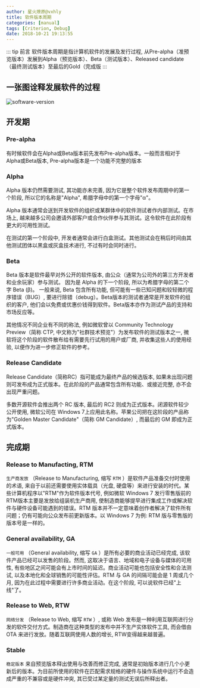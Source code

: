 ```yaml
---
author: 星火燎原@vxhly
title: 软件版本周期
categories: [manual]
tags: [Criterion, Debug]
date: 2018-10-21 19:13:55
---
```


::: tip 前言
软件版本周期是指计算机软件的发展及发行过程, 从Pre-alpha（准预览版本）发展到Alpha（预览版本）、Beta（测试版本）、Released candidate （最终测试版本）至最后的Gold（完成版
:::
<!-- more -->

## 一张图诠释发展软件的过程

![software-version](http://oss-blog.test.upcdn.net/software.jpg)

## 开发期

### Pre-alpha

有时候软件会在Alpha或Beta版本前先发布Pre-alpha版本。一般而言相对于Alpha或Beta版本, Pre-alpha版本是一个功能不完整的版本

### Alpha

Alpha 版本仍然需要测试, 其功能亦未完善, 因为它是整个软件发布周期中的第一个阶段, 所以它的名称是"Alpha", 希腊字母中的第一个字母"α"。

Alpha 版本通常会送到开发软件的组织或某群体中的软件测试者作内部测试。在市场上, 越来越多公司会邀请外部客户或合作伙伴参与其测试。这令软件在此阶段有更大的可用性测试。

在测试的第一个阶段中, 开发者通常会进行白盒测试。其他测试会在稍后时间由其他测试团体以黑盒或灰盒技术进行, 不过有时会同时进行。

### Beta

Beta 版本是软件最早对外公开的软件版本, 由公众（通常为公司外的第三方开发者和业余玩家）参与测试。 因为是 Alpha 的下一个阶段, 所以为希腊字母的第二个字 Beta (β)。 一般来说, Beta 包含所有功能, 但可能有一些已知问题和较轻微的程序错误（BUG）, 要进行除错（debug）。Beta版本的测试者通常是开发软件的组织的客户, 他们会以免费或优惠价钱得到软件。Beta版本亦作为测试产品的支持和市场反应等。

其他情况不同企业有不同的称法, 例如微软曾以 Community Technology Preview（简称 CTP, 中文称为"社群技术预览"）为发布软件的测试版本之一, 微软将这个阶段的软件散布给有需要先行试用的用户或厂商, 并收集这些人的使用经验, 以便作为进一步修正软件的参考。

### Release Candidate

Release Candidate（简称RC）指可能成为最终产品的候选版本, 如果未出现问题则可发布成为正式版本。在此阶段的产品通常包含所有功能、或接近完整, 亦不会出现严重问题。

多数开源软件会推出两个 RC 版本, 最后的 RC2 则成为正式版本。闭源软件较少公开使用, 微软公司在 Windows 7上应用此名称。苹果公司把在这阶段的产品称为"Golden Master Candidate"（简称 GM Candidate）, 而最后的 GM 即成为正式版本。

## 完成期

### Release to Manufacting, RTM

`生产商发放` （Release to Manufacturing, 缩写 `RTM` ）是软件产品准备交付时使用的术语, 来自于以前还需要使用实体载具（光盘, 硬盘等）来进行安装的时代。某些计算机程序以"RTM"作为软件版本代号, 例如微软 Windows 7 发行零售版前的RTM版本主要是发放给组装机生产商用, 使制造商能够提早进行集成工作或解决软件与硬件设备可能遇到的错误。RTM 版本并不一定意味着创作者解决了软件所有问题；仍有可能向公众发布前更新版本。以 Windows 7 为例: RTM 版与零售版的版本号是一样的。

### General availability, GA

`一般可用` （General availability, 缩写 `GA` ）是所有必要的商业活动已经完成, 该软件产品已经可以发售的阶段。然而, 这取决于语言、地域和电子设备与媒体的可用性, 有些地区之间可能会有上市时间的延迟。商业活动可能也包括安全性和合法测试, 以及本地化和全球销售的可能性评估。RTM 与 GA 的间隔可能会是 1 周或几个月, 因为在此过程中需要进行许多商业活动。在这个阶段, 可以说软件已经"上线"了。

### Release to Web, RTW

`网络分发` （Release to Web, 缩写 `RTW` ）, 或称 Web 发布是一种利用互联网进行分发的软件交付方式。制造商在这种类型的发布中并不生产实体软件工具, 而会借由 OTA 来进行发放。随着互联网使用人数的增长, RTW变得越来越普遍。

### Stable

`稳定版本` 来自预览版本释出使用与改善而修正完成, 通常是初始版本进行几个小更新后的版本。为目前所使用的软件在匹配需求规格的硬件与操作系统中运行不会造成严重的不兼容或是硬件冲突, 其已受过某定量的测试无误后所释出者。

